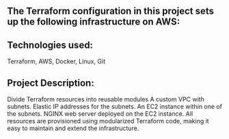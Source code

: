 ## The Terraform configuration in this project sets up the following infrastructure on AWS: ##
## Technologies used:
Terraform, AWS, Docker, Linux, Git
## Project Description:
Divide Terraform resources into reusable modules
A custom VPC with subnets.
Elastic IP addresses for the subnets.
An EC2 instance within one of the subnets.
NGINX web server deployed on the EC2 instance.
All resources are provisioned using modularized Terraform code, making it easy to maintain and extend the infrastructure.
